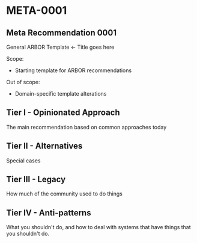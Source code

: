 # META-0001
## Meta Recommendation 0001
General ARBOR Template <- Title goes here

Scope:
- Starting template for ARBOR recommendations

Out of scope:
- Domain-specific template alterations

## Tier I - Opinionated Approach

The main recommendation based on common approaches today

## Tier II - Alternatives

Special cases

## Tier III - Legacy

How much of the community used to do things

## Tier IV - Anti-patterns

What you shouldn't do, and how to deal with systems that have things that you shouldn't do.
